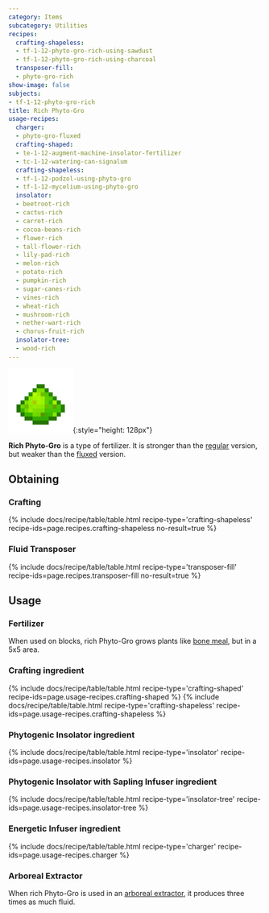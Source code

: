 ```yaml
---
category: Items
subcategory: Utilities
recipes:
  crafting-shapeless:
  - tf-1-12-phyto-gro-rich-using-sawdust
  - tf-1-12-phyto-gro-rich-using-charcoal
  transposer-fill:
  - phyto-gro-rich
show-image: false
subjects:
- tf-1-12-phyto-gro-rich
title: Rich Phyto-Gro
usage-recipes:
  charger:
  - phyto-gro-fluxed
  crafting-shaped:
  - te-1-12-augment-machine-insolator-fertilizer
  - tc-1-12-watering-can-signalum
  crafting-shapeless:
  - tf-1-12-podzol-using-phyto-gro
  - tf-1-12-mycelium-using-phyto-gro
  insolator:
  - beetroot-rich
  - cactus-rich
  - carrot-rich
  - cocoa-beans-rich
  - flower-rich
  - tall-flower-rich
  - lily-pad-rich
  - melon-rich
  - potato-rich
  - pumpkin-rich
  - sugar-canes-rich
  - vines-rich
  - wheat-rich
  - mushroom-rich
  - nether-wart-rich
  - chorus-fruit-rich
  insolator-tree:
  - wood-rich
---
```


![Rich Phyto-Gro](/assets/images/docs/1.12/thermal-foundation/phyto-gro-rich.png){:style="height: 128px"}


**Rich Phyto-Gro** is a type of fertilizer. It is stronger than the
[regular](../phyto-gro/) version, but weaker than the
[fluxed](../fluxed-phyto-gro/) version.


Obtaining
---------

### Crafting
{% include docs/recipe/table/table.html recipe-type='crafting-shapeless' recipe-ids=page.recipes.crafting-shapeless no-result=true %}

### Fluid Transposer
{% include docs/recipe/table/table.html recipe-type='transposer-fill' recipe-ids=page.recipes.transposer-fill no-result=true %}


Usage
-----

### Fertilizer
When used on blocks, rich Phyto-Gro grows plants like [bone
meal](https://minecraft.gamepedia.com/Bone_Meal), but in a 5x5 area.

### Crafting ingredient
{% include docs/recipe/table/table.html recipe-type='crafting-shaped' recipe-ids=page.usage-recipes.crafting-shaped %}
{% include docs/recipe/table/table.html recipe-type='crafting-shapeless' recipe-ids=page.usage-recipes.crafting-shapeless %}

### Phytogenic Insolator ingredient
{% include docs/recipe/table/table.html recipe-type='insolator' recipe-ids=page.usage-recipes.insolator %}

### Phytogenic Insolator with Sapling Infuser ingredient
{% include docs/recipe/table/table.html recipe-type='insolator-tree' recipe-ids=page.usage-recipes.insolator-tree %}

### Energetic Infuser ingredient
{% include docs/recipe/table/table.html recipe-type='charger' recipe-ids=page.usage-recipes.charger %}

### Arboreal Extractor
When rich Phyto-Gro is used in an [arboreal
extractor](../../thermal-expansion/arboreal-extractor/), it produces three times as much fluid.
